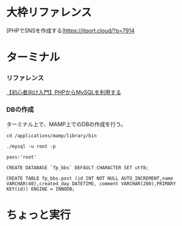 # 大枠リファレンス
[PHPでSNSを作成する]https://itport.cloud/?p=7914

# ターミナル
### リファレンス
[【初心者向け入門】PHPからMySQLを利用する](https://qiita.com/ab-boy_ringo/items/8274c66b6692966fdc55)

### DBの作成
ターミナル上で、MAMP上でのDBの作成を行う。

```
cd /applications/mamp/library/bin

./mysql -u root -p

pass:'root'

CREATE DATABASE `fp_bbs` DEFAULT CHARACTER SET utf8;

CREATE TABLE fp_bbs.post (id INT NOT NULL AUTO_INCREMENT,name VARCHAR(40),created_day DATETIME, comment VARCHAR(200),PRIMARY KEY(id)) ENGINE = INNODB;
```

# ちょっと実行
